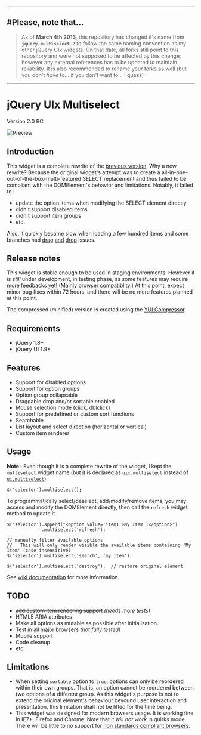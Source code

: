 -----
#Please, note that...
-----

> As of **March 4th 2013**, this repository has changed it's name from **`jquery.multiselect-2`**
> to follow the same naming convention as my other jQuery UIx widgets. On that date, all
> forks still point to this repository and were not supposed to be affected by this change,
> however any external references has to be updated to maintain reliability.
> It is also recommended to rename your forks as well (but you don't *have* to... if you
> don't want to... I guess)

-----


jQuery UIx Multiselect
==================
Version 2.0 RC

![Preview](http://mind2soft.com/labs/jquery/multiselect/preview.png)

Introduction
------------

This widget is a complete rewrite of the [previous version](https://github.com/michael/multiselect). Why a new rewrite? Because the original widget's attempt was to create a all-in-one-out-of-the-box-multi-featured SELECT replacement and thus failed to be compliant with the DOMElement's behavior and limitations. Notably, it failed to :

* update the option items when modifying the SELECT element directly
* didn't support disabled items
* didn't support item groups
* etc.

Also, it quickly became slow when loading a few hundred items and some branches had [drag](https://github.com/michael/multiselect/issues/91) [and](https://github.com/michael/multiselect/issues/124) [drop](https://github.com/michael/multiselect/issues/8) issues.

Release notes
-------------

This widget is stable enough to be used in staging environments. However it is *still* under development, in testing phase, as some features may require more feedbacks yet! (Mainly browser compatiblity.) At this point, expect minor bug fixes within 72 hours, and there will be no more features planned at this point.

The compressed (minified) version is created using the [YUI Compressor](http://refresh-sf.com/yui/).

Requirements
------------

* jQuery 1.8+
* jQuery UI 1.9+

Features
--------

* Support for disabled options
* Support for option groups
* Option group collapsable
* Draggable drop and/or sortable enabled
* Mouse selection mode (click, dblclick)
* Support for predefined or custom sort functions
* Searchable
* List layout and select direction (horizontal or vertical)
* Custom item renderer


Usage
-----

**Note :** Even though it is a complete rewrite of the widget, I kept the `multiselect` widget name (but it is declared as `uix.multiselect` instead of [`ui.multiselect`](http://ajpiano.com/widgetfactory/#slide22)).

    $('selector').multiselect();

To programmatically select/deselect, add/modify/remove items, you may access and modify the DOMElement directly, then call the `refresh` widget method to update it.

    $('selector').append("<option value='item1'>My Item 1</option>")
                 .multiselect('refresh');

    // manually filter available options
    //   This will only render visible the available items containing 'My Item' (case insensitive)
    $('selector').multiselect('search', 'my item');

    $('selector').multiselect('destroy');  // restore original element

See [wiki documentation](https://github.com/yanickrochon/jquery.uix.multiselect/wiki) for more information.


TODO
----

* <del>add custom item rendering support</del> *(needs more tests)*
* HTML5 ARIA attributes
* Make all options as mutable as possible after initialization.
* Test in all major browsers *(not fully tested)*
* Mobile support
* Code cleanup
* etc.


Limitations
-----------

* When setting `sortable` option to `true`, options can only be reordered within their own groups. That is, an option cannot be
  reordered between two options of a different group. As this widget's purpose is not to extend the original element's behaviour
  beyound user interaction and presentation, this limitation shall not be lifted for the time being.
* This widget was designed for modern browsers usage. It is working fine in IE7+, Firefox and Chrome. Note that it
  *will not work* in quirks mode. There will be little to no support for [non standards compliant browsers](http://www.ie6countdown.com/).
